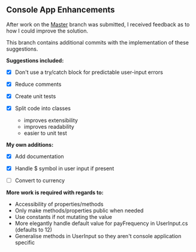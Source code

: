 ## Console App Enhancements

After work on the [Master](https://github.com/Chris-Filiatrault/veritec-coding-assignment) branch was submitted, I received feedback as to how I could improve the solution.

This branch contains additional commits with the implementation of these suggestions.

**Suggestions included:**
  
-[x] Don't use a try/catch block for predictable user-input errors <br>
  
-[x] Reduce comments
  
-[x] Create unit tests

-[x] Split code into classes
    - improves extensibility
    - improves readability
    - easier to unit test
    
**My own additions:** 

-[x] Add documentation

-[x] Handle $ symbol in user input if present

-[ ] Convert to currency
  

**More work is required with regards to:**
- Accessibility of properties/methods
- Only make methods/properties public when needed
- Use constants if not mutating the value 
- More elegantly handle default value for payFrequency in UserInput.cs (defaults to 12)
- Generalise methods in UserInput so they aren't console application specific
